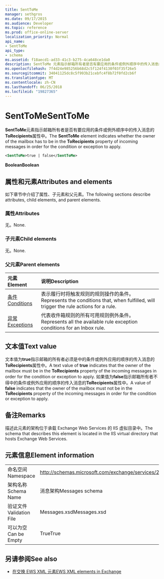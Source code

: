 ```yaml
---
title: SentToMe
manager: sethgros
ms.date: 09/17/2015
ms.audience: Developer
ms.topic: reference
ms.prod: office-online-server
localization_priority: Normal
api_name:
- SentToMe
api_type:
- schema
ms.assetid: f18aecd1-ad33-41c3-b275-4ca648ce1da0
description: SentToMe 元素指示邮箱所有者是否有要应用的条件或例外顺序中的传入消息的 ToRecipients 属性中。
ms.openlocfilehash: 7f4d24e985256b68d2c5f124f4130f03f35f26e5
ms.sourcegitcommit: 34041125dc8c5f993b21cebfc4f8b72f0fd2cb6f
ms.translationtype: MT
ms.contentlocale: zh-CN
ms.lasthandoff: 06/25/2018
ms.locfileid: "19827365"
---
```

# <a name="senttome"></a><span data-ttu-id="2a3df-103">SentToMe</span><span class="sxs-lookup"><span data-stu-id="2a3df-103">SentToMe</span></span>

<span data-ttu-id="2a3df-104">**SentToMe**元素指示邮箱所有者是否有要应用的条件或例外顺序中的传入消息的**ToRecipients**属性中。</span><span class="sxs-lookup"><span data-stu-id="2a3df-104">The **SentToMe** element indicates whether the owner of the mailbox has to be in the **ToRecipients** property of incoming messages in order for the condition or exception to apply.</span></span> 
  
```XML
<SentToMe>true | false</SentToMe>
```

 <span data-ttu-id="2a3df-105">**Boolean**</span><span class="sxs-lookup"><span data-stu-id="2a3df-105">**Boolean**</span></span>
## <a name="attributes-and-elements"></a><span data-ttu-id="2a3df-106">属性和元素</span><span class="sxs-lookup"><span data-stu-id="2a3df-106">Attributes and elements</span></span>

<span data-ttu-id="2a3df-107">如下章节中介绍了属性、子元素和父元素。</span><span class="sxs-lookup"><span data-stu-id="2a3df-107">The following sections describe attributes, child elements, and parent elements.</span></span>
  
### <a name="attributes"></a><span data-ttu-id="2a3df-108">属性</span><span class="sxs-lookup"><span data-stu-id="2a3df-108">Attributes</span></span>

<span data-ttu-id="2a3df-109">无。</span><span class="sxs-lookup"><span data-stu-id="2a3df-109">None.</span></span>
  
### <a name="child-elements"></a><span data-ttu-id="2a3df-110">子元素</span><span class="sxs-lookup"><span data-stu-id="2a3df-110">Child elements</span></span>

<span data-ttu-id="2a3df-111">无。</span><span class="sxs-lookup"><span data-stu-id="2a3df-111">None.</span></span>
  
### <a name="parent-elements"></a><span data-ttu-id="2a3df-112">父元素</span><span class="sxs-lookup"><span data-stu-id="2a3df-112">Parent elements</span></span>

|<span data-ttu-id="2a3df-113">**元素**</span><span class="sxs-lookup"><span data-stu-id="2a3df-113">**Element**</span></span>|<span data-ttu-id="2a3df-114">**说明**</span><span class="sxs-lookup"><span data-stu-id="2a3df-114">**Description**</span></span>|
|:-----|:-----|
|[<span data-ttu-id="2a3df-115">条件</span><span class="sxs-lookup"><span data-stu-id="2a3df-115">Conditions</span></span>](conditions.md) <br/> |<span data-ttu-id="2a3df-116">表示履行时将触发规则的规则操作的条件。</span><span class="sxs-lookup"><span data-stu-id="2a3df-116">Represents the conditions that, when fulfilled, will trigger the rule actions for a rule.</span></span>  <br/> |
|[<span data-ttu-id="2a3df-117">异常</span><span class="sxs-lookup"><span data-stu-id="2a3df-117">Exceptions</span></span>](exceptions.md) <br/> |<span data-ttu-id="2a3df-118">代表收件箱规则的所有可用规则例外条件。</span><span class="sxs-lookup"><span data-stu-id="2a3df-118">Represents all the available rule exception conditions for an Inbox rule.</span></span>  <br/> |
   
## <a name="text-value"></a><span data-ttu-id="2a3df-119">文本值</span><span class="sxs-lookup"><span data-stu-id="2a3df-119">Text value</span></span>

<span data-ttu-id="2a3df-120">文本值为**true**指示邮箱的所有者必须是中的条件或例外应用的顺序的传入消息的**ToRecipients**属性中。</span><span class="sxs-lookup"><span data-stu-id="2a3df-120">A text value of **true** indicates that the owner of the mailbox must be in the **ToRecipients** property of the incoming messages in order for the condition or exception to apply.</span></span> <span data-ttu-id="2a3df-121">如果值为**false**指示邮箱所有者不得中的条件或例外应用的顺序的传入消息的**ToRecipients**属性中。</span><span class="sxs-lookup"><span data-stu-id="2a3df-121">A value of **false** indicates that the owner of the mailbox must not be in the **ToRecipients** property of the incoming messages in order for the condition or exception to apply.</span></span> 
  
## <a name="remarks"></a><span data-ttu-id="2a3df-122">备注</span><span class="sxs-lookup"><span data-stu-id="2a3df-122">Remarks</span></span>

<span data-ttu-id="2a3df-123">描述此元素的架构位于承载 Exchange Web Services 的 IIS 虚拟目录中。</span><span class="sxs-lookup"><span data-stu-id="2a3df-123">The schema that describes this element is located in the IIS virtual directory that hosts Exchange Web Services.</span></span>
  
## <a name="element-information"></a><span data-ttu-id="2a3df-124">元素信息</span><span class="sxs-lookup"><span data-stu-id="2a3df-124">Element information</span></span>

|||
|:-----|:-----|
|<span data-ttu-id="2a3df-125">命名空间</span><span class="sxs-lookup"><span data-stu-id="2a3df-125">Namespace</span></span>  <br/> |http://schemas.microsoft.com/exchange/services/2006/messages  <br/> |
|<span data-ttu-id="2a3df-126">架构名称</span><span class="sxs-lookup"><span data-stu-id="2a3df-126">Schema Name</span></span>  <br/> |<span data-ttu-id="2a3df-127">消息架构</span><span class="sxs-lookup"><span data-stu-id="2a3df-127">Messages schema</span></span>  <br/> |
|<span data-ttu-id="2a3df-128">验证文件</span><span class="sxs-lookup"><span data-stu-id="2a3df-128">Validation File</span></span>  <br/> |<span data-ttu-id="2a3df-129">Messages.xsd</span><span class="sxs-lookup"><span data-stu-id="2a3df-129">Messages.xsd</span></span>  <br/> |
|<span data-ttu-id="2a3df-130">可以为空</span><span class="sxs-lookup"><span data-stu-id="2a3df-130">Can be Empty</span></span>  <br/> |<span data-ttu-id="2a3df-131">True</span><span class="sxs-lookup"><span data-stu-id="2a3df-131">True</span></span>  <br/> |
   
## <a name="see-also"></a><span data-ttu-id="2a3df-132">另请参阅</span><span class="sxs-lookup"><span data-stu-id="2a3df-132">See also</span></span>



- [<span data-ttu-id="2a3df-133">在交换 EWS XML 元素</span><span class="sxs-lookup"><span data-stu-id="2a3df-133">EWS XML elements in Exchange</span></span>](ews-xml-elements-in-exchange.md)

